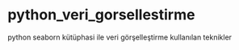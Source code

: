 # python_veri_gorsellestirme
python seaborn kütüphasi ile veri görşelleştirme kullanılan teknikler 
